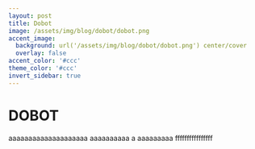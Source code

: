```yaml
---
layout: post
title: Dobot
image: /assets/img/blog/dobot/dobot.png
accent_image: 
  background: url('/assets/img/blog/dobot/dobot.png') center/cover
  overlay: false
accent_color: '#ccc'
theme_color: '#ccc'
invert_sidebar: true
---
```


# DOBOT


aaaaaaaaaaaaaaaaaaaa
aaaaaaaaaa
a
aaaaaaaaa
ffffffffffffffff